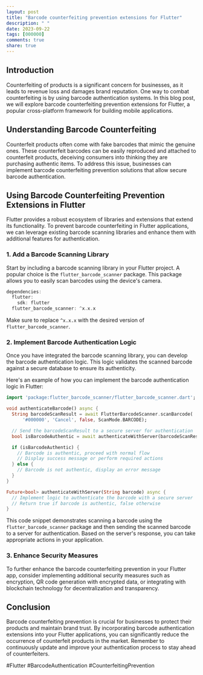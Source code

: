 ```yaml
---
layout: post
title: "Barcode counterfeiting prevention extensions for Flutter"
description: " "
date: 2023-09-22
tags: [000000]
comments: true
share: true
---
```


## Introduction

Counterfeiting of products is a significant concern for businesses, as it leads to revenue loss and damages brand reputation. One way to combat counterfeiting is by using barcode authentication systems. In this blog post, we will explore barcode counterfeiting prevention extensions for Flutter, a popular cross-platform framework for building mobile applications.

## Understanding Barcode Counterfeiting

Counterfeit products often come with fake barcodes that mimic the genuine ones. These counterfeit barcodes can be easily reproduced and attached to counterfeit products, deceiving consumers into thinking they are purchasing authentic items. To address this issue, businesses can implement barcode counterfeiting prevention solutions that allow secure barcode authentication.

## Using Barcode Counterfeiting Prevention Extensions in Flutter

Flutter provides a robust ecosystem of libraries and extensions that extend its functionality. To prevent barcode counterfeiting in Flutter applications, we can leverage existing barcode scanning libraries and enhance them with additional features for authentication.

### 1. Add a Barcode Scanning Library

Start by including a barcode scanning library in your Flutter project. A popular choice is the `flutter_barcode_scanner` package. This package allows you to easily scan barcodes using the device's camera.

```dart
dependencies:
  flutter:
    sdk: flutter
  flutter_barcode_scanner: ^x.x.x
```

Make sure to replace `^x.x.x` with the desired version of `flutter_barcode_scanner`.

### 2. Implement Barcode Authentication Logic

Once you have integrated the barcode scanning library, you can develop the barcode authentication logic. This logic validates the scanned barcode against a secure database to ensure its authenticity.

Here's an example of how you can implement the barcode authentication logic in Flutter:

```dart
import 'package:flutter_barcode_scanner/flutter_barcode_scanner.dart';

void authenticateBarcode() async {
  String barcodeScanResult = await FlutterBarcodeScanner.scanBarcode(
      '#000000', 'Cancel', false, ScanMode.BARCODE);

  // Send the barcodeScanResult to a secure server for authentication
  bool isBarcodeAuthentic = await authenticateWithServer(barcodeScanResult);

  if (isBarcodeAuthentic) {
    // Barcode is authentic, proceed with normal flow
    // Display success message or perform required actions
  } else {
    // Barcode is not authentic, display an error message
  }
}

Future<bool> authenticateWithServer(String barcode) async {
  // Implement logic to authenticate the barcode with a secure server
  // Return true if barcode is authentic, false otherwise
}
```

This code snippet demonstrates scanning a barcode using the `flutter_barcode_scanner` package and then sending the scanned barcode to a server for authentication. Based on the server's response, you can take appropriate actions in your application.

### 3. Enhance Security Measures

To further enhance the barcode counterfeiting prevention in your Flutter app, consider implementing additional security measures such as encryption, QR code generation with encrypted data, or integrating with blockchain technology for decentralization and transparency.

## Conclusion

Barcode counterfeiting prevention is crucial for businesses to protect their products and maintain brand trust. By incorporating barcode authentication extensions into your Flutter applications, you can significantly reduce the occurrence of counterfeit products in the market. Remember to continuously update and improve your authentication process to stay ahead of counterfeiters.

#Flutter #BarcodeAuthentication #CounterfeitingPrevention